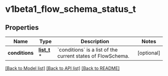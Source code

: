 # v1beta1_flow_schema_status_t

## Properties
Name | Type | Description | Notes
------------ | ------------- | ------------- | -------------
**conditions** | [**list_t**](v1beta1_flow_schema_condition.md) \* | &#x60;conditions&#x60; is a list of the current states of FlowSchema. | [optional] 

[[Back to Model list]](../README.md#documentation-for-models) [[Back to API list]](../README.md#documentation-for-api-endpoints) [[Back to README]](../README.md)


